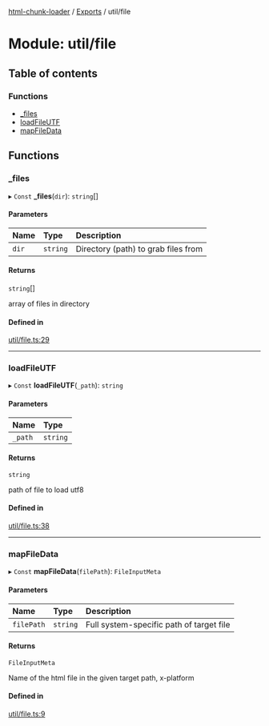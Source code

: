 [html-chunk-loader](../README.md) / [Exports](../modules.md) / util/file

# Module: util/file

## Table of contents

### Functions

- [\_files](util_file.md#_files)
- [loadFileUTF](util_file.md#loadfileutf)
- [mapFileData](util_file.md#mapfiledata)

## Functions

### \_files

▸ `Const` **_files**(`dir`): `string`[]

#### Parameters

| Name | Type | Description |
| :------ | :------ | :------ |
| `dir` | `string` | Directory (path) to grab files from |

#### Returns

`string`[]

array of files in directory

#### Defined in

[util/file.ts:29](https://github.com/abschill/html-chunk-loader/blob/ef949bc/lib/util/file.ts#L29)

___

### loadFileUTF

▸ `Const` **loadFileUTF**(`_path`): `string`

#### Parameters

| Name | Type |
| :------ | :------ |
| `_path` | `string` |

#### Returns

`string`

path of file to load utf8

#### Defined in

[util/file.ts:38](https://github.com/abschill/html-chunk-loader/blob/ef949bc/lib/util/file.ts#L38)

___

### mapFileData

▸ `Const` **mapFileData**(`filePath`): `FileInputMeta`

#### Parameters

| Name | Type | Description |
| :------ | :------ | :------ |
| `filePath` | `string` | Full system-specific path of target file |

#### Returns

`FileInputMeta`

Name of the html file in the given target path, x-platform

#### Defined in

[util/file.ts:9](https://github.com/abschill/html-chunk-loader/blob/ef949bc/lib/util/file.ts#L9)
